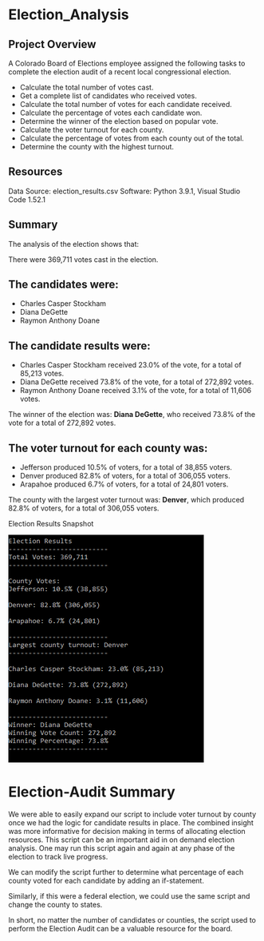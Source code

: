 # Election_Analysis
## Project Overview
A Colorado Board of Elections employee assigned the following tasks to complete the election audit of a recent local congressional election.

* Calculate the total number of votes cast.
* Get a complete list of candidates who received votes.
* Calculate the total number of votes for each candidate received.
* Calculate the percentage of votes each candidate won.
* Determine the winner of the election based on popular vote.
* Calculate the voter turnout for each county.
* Calculate the percentage of votes from each county out of the total.
* Determine the county with the highest turnout.
## Resources
Data Source: election_results.csv
Software: Python 3.9.1, Visual Studio Code 1.52.1
## Summary
The analysis of the election shows that:

There were 369,711 votes cast in the election.

## The candidates were:

* Charles Casper Stockham
* Diana DeGette
* Raymon Anthony Doane

## The candidate results were:

* Charles Casper Stockham received 23.0% of the vote, for a total of 85,213 votes.
* Diana DeGette received 73.8% of the vote, for a total of 272,892 votes.
* Raymon Anthony Doane received 3.1% of the vote, for a total of 11,606 votes.

The winner of the election was:
**Diana DeGette**, who received 73.8% of the vote for a total of 272,892 votes.
## The voter turnout for each county was:

* Jefferson produced 10.5% of voters, for a total of 38,855 voters.
* Denver produced 82.8% of voters, for a total of 306,055 voters.
* Arapahoe produced 6.7% of voters, for a total of 24,801 voters.

The county with the largest voter turnout was:
**Denver**, which produced 82.8% of voters, for a total of 306,055 voters.

Election Results Snapshot

![alt text](https://github.com/tarini-mi7/Election_Analysis/blob/main/resources/output.png)

# Election-Audit Summary
We were able to easily expand our script to include voter turnout by county once we had the logic for candidate results in place. The combined insight was more informative for decision making in terms of allocating election resources. This script can be an important aid in on demand election analysis. One may run this script again and again at any phase of the election to track live progress.

We can modify the script further to determine what percentage of each county voted for each candidate by adding an if-statement. 

Similarly, if this were a federal election, we could use the same script and change the county to states.

In short, no matter the number of candidates or counties, the script used to perform the Election Audit can be a valuable resource for the board.
